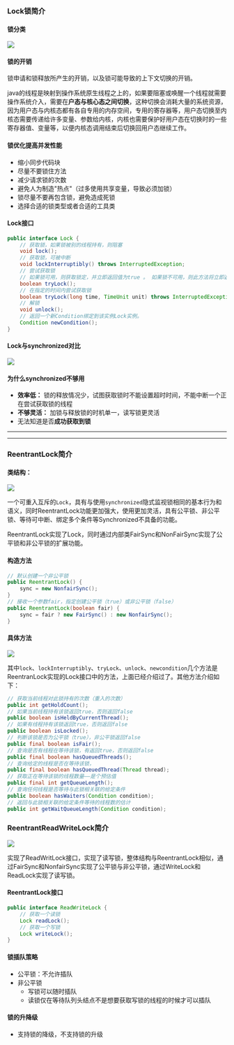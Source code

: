 ### Lock锁简介

#### 锁分类

![](Lock.png)

#### 锁的开销

锁申请和锁释放所产生的开销，以及锁可能导致的上下文切换的开销。

java的线程是映射到操作系统原生线程之上的，如果要阻塞或唤醒一个线程就需要操作系统介入，需要在**户态与核心态之间切换**，这种切换会消耗大量的系统资源，因为用户态与内核态都有各自专用的内存空间，专用的寄存器等，用户态切换至内核态需要传递给许多变量、参数给内核，内核也需要保护好用户态在切换时的一些寄存器值、变量等，以便内核态调用结束后切换回用户态继续工作。

#### 锁优化提高并发性能

+ 缩小同步代码块
+ 尽量不要锁住方法
+ 减少请求锁的次数
+ 避免人为制造"热点"（过多使用共享变量，导致必须加锁）
+ 锁尽量不要再包含锁，避免造成死锁
+ 选择合适的锁类型或者合适的工具类

#### Lock接口

```java
public interface Lock {
    // 获取锁，如果锁被别的线程持有，则阻塞
    void lock();
    // 获取锁，可被中断
    void lockInterruptibly() throws InterruptedException;
    // 尝试获取锁
    // 如果锁可用，则获取锁定，并立即返回值为true 。 如果锁不可用，则此方法将立即返回值为false 
    boolean tryLock();
    // 在指定的时间内尝试获取锁
    boolean tryLock(long time, TimeUnit unit) throws InterruptedException;
    // 解锁
    void unlock();
    // 返回一个新Condition绑定到该实例Lock实例。 
    Condition newCondition();
}
```

#### Lock与synchronized对比

![](Lock与sync对比.png)

#### 为什么synchronized不够用

+ **效率低：** 锁的释放情况少，试图获取锁时不能设置超时时间，不能中断一个正在尝试获取锁的线程
+ **不够灵活：** 加锁与释放锁的时机单一，读写锁更灵活
+ 无法知道是否**成功获取到锁**

****

****

### ReentrantLock简介

#### 类结构：

![](ReentrantLock.png)

一个可重入互斥的`Lock`，具有与使用`synchronized`隐式监视锁相同的基本行为和语义，同时ReentrantLock功能更加强大，使用更加灵活，具有公平锁、非公平锁、等待可中断、绑定多个条件等Synchronized不具备的功能。

ReentrantLock实现了Lock，同时通过内部类FairSync和NonFairSync实现了公平锁和非公平锁的扩展功能。

#### 构造方法

```java
// 默认创建一个非公平锁
public ReentrantLock() {
    sync = new NonfairSync();
}
// 接收一个参数fair，指定创建公平锁（true）或非公平锁（false）
public ReentrantLock(boolean fair) {
    sync = fair ? new FairSync() : new NonfairSync();
}
```

#### 具体方法

![](ReentrantLockMethod.png)

其中`lock`、`lockInterruptibly`、`tryLock`、`unlock`、`newcondition`几个方法是ReentranLock实现的Lock接口中的方法，上面已经介绍过了。其他方法介绍如下：

```java
// 获取当前线程对此锁持有的次数（重入的次数）
public int getHoldCount();
// 如果当前线程持有该锁返回true，否则返回false
public boolean isHeldByCurrentThread();
// 如果有线程持有该锁返回true，否则返回false
public boolean isLocked();
// 判断该锁是否为公平锁（true），非公平锁返回false
public final boolean isFair();
// 查询是否有线程在等待该锁，有返回true，否则返回false
public final boolean hasQueuedThreads();
// 查询给定的线程是否在等待该锁，
public final boolean hasQueuedThread(Thread thread);
// 获取正在等待该锁的线程数量——是个预估值
public final int getQueueLength();
// 查询任何线程是否等待与此锁相关联的给定条件
public boolean hasWaiters(Condition condition);
// 返回与此锁相关联的给定条件等待的线程数的估计
public int getWaitQueueLength(Condition condition);
```

### ReentrantReadWriteLock简介

![](ReentrantReadWriteLock.png)

实现了ReadWritLock接口，实现了读写锁，整体结构与ReentrantLock相似，通过FairSync和NonfairSync实现了公平锁与非公平锁，通过WriteLock和ReadLock实现了读写锁。

#### ReentrantLock接口

```java
public interface ReadWriteLock {
    // 获取一个读锁
    Lock readLock();
	// 获取一个写锁
    Lock writeLock();
}
```

#### 锁插队策略

+ 公平锁：不允许插队
+ 非公平锁
  + 写锁可以随时插队
  + 读锁仅在等待队列头结点不是想要获取写锁的线程的时候才可以插队

#### 锁的升降级

+ 支持锁的降级，不支持锁的升级